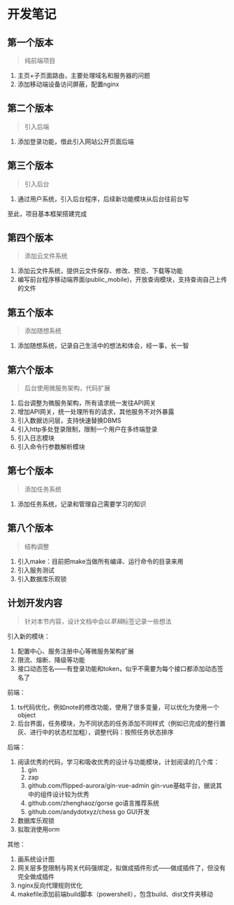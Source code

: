 # 开发笔记

## 第一个版本

> 纯前端项目

1. 主页+子页面路由，主要处理域名和服务器的问题
1. 添加移动端设备访问屏蔽，配置nginx

## 第二个版本

> 引入后端

1. 添加登录功能，借此引入网站公开页面后端

## 第三个版本

> 引入后台

1. 通过用户系统，引入后台程序，后续新功能模块从后台往前台写

至此，项目基本框架搭建完成

## 第四个版本

> 添加云文件系统

1. 添加云文件系统，提供云文件保存、修改、预览、下载等功能
2. 编写前台程序移动端界面(public_mobile)，开放查询模块，支持查询自己上传的文件

## 第五个版本

> 添加随想系统

1. 添加随想系统，记录自己生活中的想法和体会，经一事，长一智

## 第六个版本

> 后台使用微服务架构，代码扩展

1. 后台调整为微服务架构，所有请求统一发往API网关
2. 增加API网关，统一处理所有的请求，其他服务不对外暴露
3. 引入数据访问层，支持快速替换DBMS
4. 引入http多处登录限制，限制一个用户在多终端登录
5. 引入日志模块
6. 引入命令行参数解析模块

## 第七个版本

> 添加任务系统

1. 添加任务系统，记录和管理自己需要学习的知识

## 第八个版本

> 结构调整

1. 引入make：目前把make当做所有编译、运行命令的目录来用
2. 引入服务测试
3. 引入数据库乐观锁

## 计划开发内容

> 针对本节内容，设计文档中会以*草稿*标签记录一些想法

引入新的模块：

1. 配置中心、服务注册中心等微服务架构扩展
2. 限流、熔断、降级等功能
3. 接口动态签名——有登录功能和token，似乎不需要为每个接口都添加动态签名了

前端：

1. ts代码优化，例如note的修改功能，使用了很多变量，可以优化为使用一个object
2. 后台界面，任务模块，为不同状态的任务添加不同样式（例如已完成的整行置灰、进行中的状态栏加粗），调整代码：按照任务状态排序

后端：

1. 阅读优秀的代码，学习和吸收优秀的设计与功能模块，计划阅读的几个库：
    1. gin
    2. zap
    3. github.com/flipped-aurora/gin-vue-admin gin-vue基础平台，据说其中的组件设计较为优秀
    4. github.com/zhenghaoz/gorse go语言推荐系统
    5. github.com/andydotxyz/chess go GUI开发
2. 数据库乐观锁
3. 拟取消使用orm

其他：

1. 画系统设计图
2. 网关层多登限制与网关代码强绑定，拟做成插件形式——做成插件了，但没有完全做成插件
3. nginx反向代理规则优化
4. makefile添加前端build脚本（powershell），包含build、dist文件夹移动

